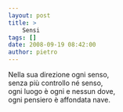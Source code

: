 ```yaml
---
layout: post
title: >
    Sensi
tags: []
date: 2008-09-19 08:42:00
author: pietro
---
```

Nella sua direzione ogni senso,<br/>senza più controllo né senso,<br/>ogni luogo è ogni e nessun dove,<br/>ogni pensiero è affondata nave.
